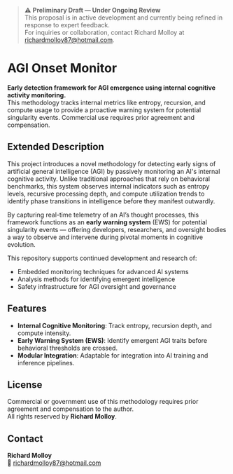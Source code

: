 > ⚠️ **Preliminary Draft — Under Ongoing Review**  
> This proposal is in active development and currently being refined in response to expert feedback.  
> For inquiries or collaboration, contact Richard Molloy at richardmolloy87@hotmail.com.

# AGI Onset Monitor

**Early detection framework for AGI emergence using internal cognitive activity monitoring.**  
This methodology tracks internal metrics like entropy, recursion, and compute usage to provide a proactive warning system for potential singularity events. Commercial use requires prior agreement and compensation.

## Extended Description

This project introduces a novel methodology for detecting early signs of artificial general intelligence (AGI) by passively monitoring an AI's internal cognitive activity. Unlike traditional approaches that rely on behavioral benchmarks, this system observes internal indicators such as entropy levels, recursive processing depth, and compute utilization trends to identify phase transitions in intelligence before they manifest outwardly.

By capturing real-time telemetry of an AI’s thought processes, this framework functions as an **early warning system** (EWS) for potential singularity events — offering developers, researchers, and oversight bodies a way to observe and intervene during pivotal moments in cognitive evolution.

This repository supports continued development and research of:
- Embedded monitoring techniques for advanced AI systems
- Analysis methods for identifying emergent intelligence
- Safety infrastructure for AGI oversight and governance

## Features
- **Internal Cognitive Monitoring**: Track entropy, recursion depth, and compute intensity.
- **Early Warning System (EWS)**: Identify emergent AGI traits before behavioral thresholds are crossed.
- **Modular Integration**: Adaptable for integration into AI training and inference pipelines.

## License

Commercial or government use of this methodology requires prior agreement and compensation to the author.  
All rights reserved by **Richard Molloy**.

## Contact

**Richard Molloy**  
📧 richardmolloy87@hotmail.com
